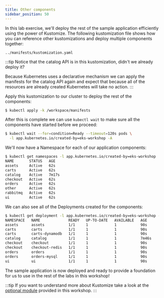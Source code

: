 ```yaml
---
title: Other components
sidebar_position: 50
---
```


In this lab exercise, we'll deploy the rest of the sample application efficiently using the power of Kustomize. The following kustomization file shows how you can reference other kustomizations and deploy multiple components together:

```file
../manifests/kustomization.yaml
```

:::tip
Notice that the catalog API is in this kustomization, didn't we already deploy it? 

Because Kubernetes uses a declarative mechanism we can apply the manifests for the catalog API again and expect that because all of the resources are already created Kubernetes will take no action.
:::

Apply this kustomization to our cluster to deploy the rest of the components:

```bash
$ kubectl apply -k /workspace/manifests
```

After this is complete we can use `kubectl wait` to make sure all the components have started before we proceed:

```bash
$ kubectl wait --for=condition=Ready --timeout=120s pods \
  -l app.kubernetes.io/created-by=eks-workshop -A
```

We'll now have a Namespace for each of our application components:

```bash
$ kubectl get namespaces -l app.kubernetes.io/created-by=eks-workshop
NAME       STATUS   AGE
assets     Active   62s
carts      Active   62s
catalog    Active   7m17s
checkout   Active   62s
orders     Active   62s
other      Active   62s
rabbitmq   Active   62s
ui         Active   62s
```

We can also see all of the Deployments created for the components:

```bash
$ kubectl get deployment -l app.kubernetes.io/created-by=eks-workshop -A
NAMESPACE   NAME             READY   UP-TO-DATE   AVAILABLE   AGE
assets      assets           1/1     1            1           90s
carts       carts            1/1     1            1           90s
carts       carts-dynamodb   1/1     1            1           90s
catalog     catalog          1/1     1            1           7m46s
checkout    checkout         1/1     1            1           90s
checkout    checkout-redis   1/1     1            1           90s
orders      orders           1/1     1            1           90s
orders      orders-mysql     1/1     1            1           90s
ui          ui               1/1     1            1           90s
```

The sample application is now deployed and ready to provide a foundation for us to use in the rest of the labs in this workshop!

:::tip
If you want to understand more about Kustomize take a look at the [optional module](../kustomize.md) provided in this workshop.
:::
